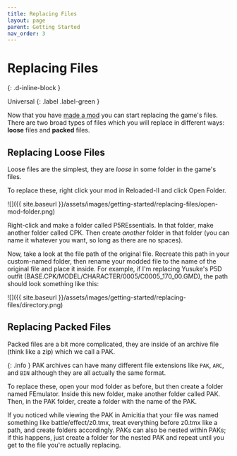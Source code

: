 ```yaml
---
title: Replacing Files 
layout: page
parent: Getting Started
nav_order: 3
---
```


# Replacing Files
{: .d-inline-block }

Universal
{: .label .label-green } 

Now that you have [made a mod](making-a-mod) you can start replacing the game's files. There are two broad types of files which you will replace in different ways: **loose** files and **packed** files.

## Replacing Loose Files
Loose files are the simplest, they are *loose* in some folder in the game's files. 

To replace these, right click your mod in Reloaded-II and click Open Folder.

![]({{ site.baseurl }}/assets/images/getting-started/replacing-files/open-mod-folder.png)

Right-click and make a folder called P5REssentials. In that folder, make another folder called CPK. Then create *another* folder in that folder (you can name it whatever you want, so long as there are no spaces). 

Now, take a look at the file path of the original file. Recreate this path in your custom-named folder, then rename your modded file to the name of the original file and place it inside. For example, if I'm replacing Yusuke's P5D outfit (BASE.CPK/MODEL/CHARACTER/0005/C0005_170_00.GMD), the path should look something like this:

![]({{ site.baseurl }}/assets/images/getting-started/replacing-files/directory.png)

## Replacing Packed Files
Packed files are a bit more complicated, they are inside of an archive file (think like a zip) which we call a PAK.

{: .info }
PAK archives can have many different file extensions like `PAK`, `ARC`, and `BIN` although they are all actually the same format.

To replace these, open your mod folder as before, but then create a folder named FEmulator. Inside this new folder, make another folder called PAK. Then, in the PAK folder, create a folder with the name of the PAK.

If you noticed while viewing the PAK in Amicitia that your file was named something like battle/effect/z0.tmx, treat everything before z0.tmx like a path, and create folders accordingly. PAKs can also be nested within PAKs; if this happens, just create a folder for the nested PAK and repeat until you get to the file you're actually replacing.
